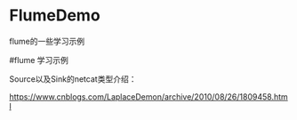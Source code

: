 # FlumeDemo
flume的一些学习示例

#flume 学习示例

Source以及Sink的netcat类型介绍：

https://www.cnblogs.com/LaplaceDemon/archive/2010/08/26/1809458.html
